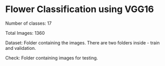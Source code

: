# Flower Classification using <b>VGG16</b>

<div>
  <p>Number of classes: 17 </p>
  <p>Total Images: 1360</p>

  <p>Dataset: Folder containing the images. There are two folders inside - train and validation.</p>
  <p>Check: Folder containing images for testing.</p>
</div>
